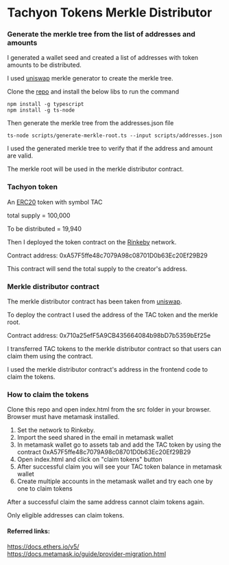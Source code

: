 # Tachyon Tokens Merkle Distributor


### Generate the merkle tree from the list of addresses and amounts

I generated a wallet seed and created a list of addresses with token amounts to be distributed.

I used [uniswap](https://github.com/Uniswap/merkle-distributor/blob/master/scripts/generate-merkle-root.ts) merkle generator to create the merkle tree.

Clone the [repo](https://github.com/Uniswap/merkle-distributor) and install the below libs to run the command
```shell
npm install -g typescript
npm install -g ts-node
```

Then generate the merkle tree from the addresses.json file

```shell
ts-node scripts/generate-merkle-root.ts --input scripts/addresses.json
```

I used the generated merkle tree to verify that if the address and amount are valid.

The merkle root will be used in the merkle distributor contract.

### Tachyon token

An [ERC20](https://github.com/OpenZeppelin/openzeppelin-contracts/blob/95e54173e9473fbee19bd173c751febad7062fc9/contracts/token/ERC20/ERC20.sol) token with symbol TAC

total supply = 100,000

To be distributed = 19,940

Then I deployed the token contract on the [Rinkeby](https://rinkeby.etherscan.io/) network.

Contract address: 0xA57F5ffe48c7079A98c08701D0b63Ec20Ef29B29

This contract will send the total supply to the creator's address.

### Merkle distributor contract

The merkle distributor contract has been taken from [uniswap](https://github.com/Uniswap/merkle-distributor/blob/master/contracts/MerkleDistributor.sol).

To deploy the contract I used the address of the TAC token and the merkle root.

Contract address: 0x710a25efF5A9CB435664084b98bD7b5359bEf25e

I transferred TAC tokens to the merkle distributor contract so that users can claim them using the contract.

I used the merkle distributor contract's address in the frontend code to claim the tokens.

### How to claim the tokens

Clone this repo and open index.html from the src folder in your browser. Browser must have metamask installed.

1. Set the network to Rinkeby.
2. Import the seed shared in the email in metamask wallet
3. In metamask wallet go to assets tab and add the TAC token by using the contract 0xA57F5ffe48c7079A98c08701D0b63Ec20Ef29B29
4. Open index.html and click on "claim tokens" button
5. After successful claim you will see your TAC token balance in metamask wallet
6. Create multiple accounts in the metamask wallet and try each one by one to claim tokens


After a successful claim the same address cannot claim tokens again.

Only eligible addresses can claim tokens.


#### Referred links:
https://docs.ethers.io/v5/  
https://docs.metamask.io/guide/provider-migration.html